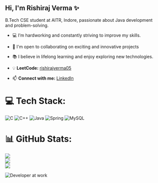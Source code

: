## Hi, I'm Rishiraj Verma ✨

B.Tech CSE student at AITR, Indore, passionate about Java development and problem-solving.
- 💻 I’m hardworking and constantly striving to improve my skills.
- 🤝 I'm open to collaborating on exciting and innovative projects
- 📚 I believe in lifelong learning and enjoy exploring new technologies.
  
- 💡 **LeetCode:** [rishirajverma05](https://leetcode.com/rishirajverma05)
- 📫 **Connect with me:** [LinkedIn](https://www.linkedin.com/in/rishirajverma05/)


# 💻 Tech Stack:
![C](https://img.shields.io/badge/c-%2300599C.svg?style=for-the-badge&logo=c&logoColor=white) ![C++](https://img.shields.io/badge/c++-%2300599C.svg?style=for-the-badge&logo=c%2B%2B&logoColor=white) ![Java](https://img.shields.io/badge/java-%23ED8B00.svg?style=for-the-badge&logo=openjdk&logoColor=white) ![Spring](https://img.shields.io/badge/spring-%236DB33F.svg?style=for-the-badge&logo=spring&logoColor=white) ![MySQL](https://img.shields.io/badge/mysql-4479A1.svg?style=for-the-badge&logo=mysql&logoColor=white)
# 📊 GitHub Stats:
![](https://github-readme-stats.vercel.app/api?username=RishirajVerma05&theme=github_dark&hide_border=false&include_all_commits=false&count_private=false)<br/>
![](https://nirzak-streak-stats.vercel.app/?user=RishirajVerma05&theme=github_dark&hide_border=false)<br/>
![](https://github-readme-stats.vercel.app/api/top-langs/?username=RishirajVerma05&theme=github_dark&hide_border=false&include_all_commits=false&count_private=false&layout=compact)


<!-- Proudly created with GPRM ( https://gprm.itsvg.in ) -->

![Developer at work](https://user-images.githubusercontent.com/74038190/225813708-98b745f2-7d22-48cf-9150-083f1b00d6c9.gif)
